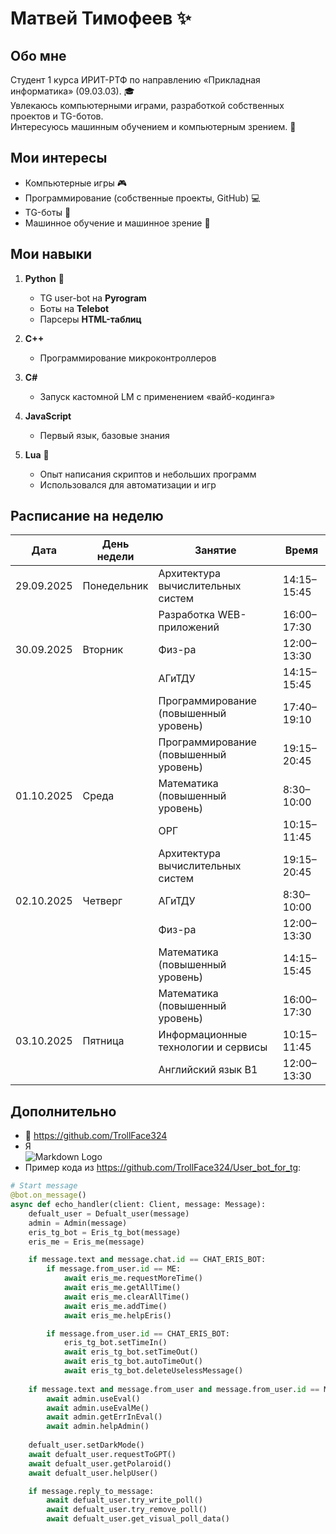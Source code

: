 # Матвей Тимофеев ✨  

## Обо мне  
Студент 1 курса ИРИТ-РТФ по направлению «Прикладная информатика» (09.03.03). 🎓  
Увлекаюсь компьютерными играми, разработкой собственных проектов и TG-ботов.  
Интересуюсь машинным обучением и компьютерным зрением. 🤖  

## Мои интересы  
- Компьютерные игры 🎮  
- Программирование (собственные проекты, GitHub) 💻  
- TG-боты 🤖  
- Машинное обучение и машинное зрение 🔬  

## Мои навыки  
1. **Python** 🐍  
   - TG user-bot на **Pyrogram**  
   - Боты на **Telebot**  
   - Парсеры **HTML-таблиц**  

2. **C++**  
   - Программирование микроконтроллеров  

3. **C#**  
   - Запуск кастомной LM с применением «вайб-кодинга»  

4. **JavaScript**  
   - Первый язык, базовые знания  

5. **Lua** 🦎  
   - Опыт написания скриптов и небольших программ  
   - Использовался для автоматизации и игр  

## Расписание на неделю  

| Дата       | День недели | Занятие                                   | Время         |
|------------|-------------|-------------------------------------------|---------------|
| 29.09.2025 | Понедельник | Архитектура вычислительных систем        | 14:15–15:45   |
|            |             | Разработка WEB-приложений                | 16:00–17:30   |
| 30.09.2025 | Вторник     | Физ-ра                                   | 12:00–13:30   |
|            |             | АГиТДУ                                   | 14:15–15:45   |
|            |             | Программирование (повышенный уровень)    | 17:40–19:10   |
|            |             | Программирование (повышенный уровень)    | 19:15–20:45   |
| 01.10.2025 | Среда       | Математика (повышенный уровень)          | 8:30–10:00    |
|            |             | ОРГ                                      | 10:15–11:45   |
|            |             | Архитектура вычислительных систем        | 19:15–20:45   |
| 02.10.2025 | Четверг     | АГиТДУ                                   | 8:30–10:00    |
|            |             | Физ-ра                                   | 12:00–13:30   |
|            |             | Математика (повышенный уровень)          | 14:15–15:45   |
|            |             | Математика (повышенный уровень)          | 16:00–17:30   |
| 03.10.2025 | Пятница     | Информационные технологии и сервисы      | 10:15–11:45   |
|            |             | Английский язык B1                       | 12:00–13:30   |

## Дополнительно  
- 📎 https://github.com/TrollFace324  
- Я  
  ![Markdown Logo](https://cdn.discordapp.com/attachments/1041075762142384312/1421017210259902474/image.png?ex=68d780e8&is=68d62f68&hm=f4d43b202b553c3653b07e0590bbca551f0f4e8dd56938f03691eb292c97b8da&)  
- Пример кода из https://github.com/TrollFace324/User_bot_for_tg:  

```python
# Start message
@bot.on_message()
async def echo_handler(client: Client, message: Message):
    defualt_user = Defualt_user(message)
    admin = Admin(message)
    eris_tg_bot = Eris_tg_bot(message)
    eris_me = Eris_me(message)

    if message.text and message.chat.id == CHAT_ERIS_BOT:
        if message.from_user.id == ME:
            await eris_me.requestMoreTime()
            await eris_me.getAllTime()
            await eris_me.clearAllTime()
            await eris_me.addTime()
            await eris_me.helpEris()

        if message.from_user.id == CHAT_ERIS_BOT:
            eris_tg_bot.setTimeIn()
            await eris_tg_bot.setTimeOut()
            await eris_tg_bot.autoTimeOut()
            await eris_tg_bot.deleteUselessMessage()
    
    if message.text and message.from_user and message.from_user.id == ME:
        await admin.useEval()
        await admin.useEvalMe()
        await admin.getErrInEval()
        await admin.helpAdmin()
    
    defualt_user.setDarkMode()
    await defualt_user.requestToGPT()
    await defualt_user.getPolaroid()
    await defualt_user.helpUser()

    if message.reply_to_message:
        await defualt_user.try_write_poll()
        await defualt_user.try_remove_poll()
        await defualt_user.get_visual_poll_data()
